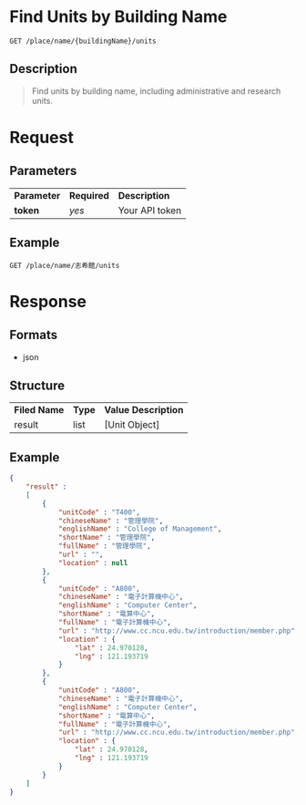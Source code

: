 # Find Units by Building Name

```
GET /place/name/{buildingName}/units
```

## Description
> Find units by building name, including administrative and research units.

# Request
## Parameters
<table>
  <tr>
    <td><b>Parameter</b></td>
    <td><b><b>Required</b></b></td>
    <td><b>Description</b></td>
  </tr>
  <tr>
    <td><b>token</b></td>
    <td><i>yes</i></td>
    <td>Your API token</td>
  </tr>
</table>

## Example
```
GET /place/name/志希館/units
```

# Response

## Formats
- json

## Structure
<table>
    <tr>
		<td><b>Filed Name</b></td>
		<td><b>Type</b></td>
		<td><b>Value Description</b></td>
	</tr>
    <tr>
        <td>result</td>
        <td>list</td>
        <td>[Unit Object]</td>
    </tr>
</table>

## Example
```json
{
	"result" : 
	[
		{
			"unitCode" : "T400",
			"chineseName" : "管理學院",
			"englishName" : "College of Management",
			"shortName" : "管理學院",
			"fullName" : "管理學院",
			"url" : "",
			"location" : null
		}, 
		{
			"unitCode" : "A800",
			"chineseName" : "電子計算機中心",
			"englishName" : "Computer Center",
			"shortName" : "電算中心",
			"fullName" : "電子計算機中心",
			"url" : "http://www.cc.ncu.edu.tw/introduction/member.php",
			"location" : {
				"lat" : 24.970128,
				"lng" : 121.193719
			}
		}, 
		{
			"unitCode" : "A800",
			"chineseName" : "電子計算機中心",
			"englishName" : "Computer Center",
			"shortName" : "電算中心",
			"fullName" : "電子計算機中心",
			"url" : "http://www.cc.ncu.edu.tw/introduction/member.php",
			"location" : {
				"lat" : 24.970128,
				"lng" : 121.193719
			}
		}
	]
}
```
[Unit Object]:/location-service/name_unitName.md#structure